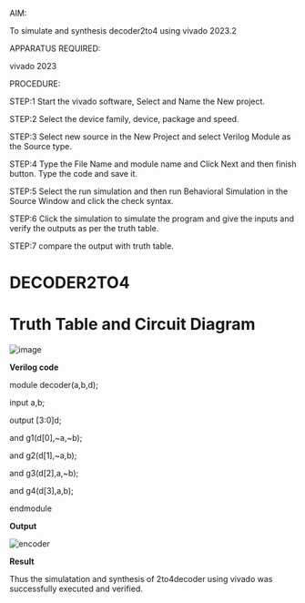 AIM:

To simulate and synthesis decoder2to4 using vivado 2023.2

APPARATUS REQUIRED:

vivado 2023

PROCEDURE:

STEP:1 Start the vivado software, Select and Name the New project.

STEP:2 Select the device family, device, package and speed.

STEP:3 Select new source in the New Project and select Verilog Module as the Source type.

STEP:4 Type the File Name and module name and Click Next and then finish button. Type the code and save it.

STEP:5 Select the run simulation and then run Behavioral Simulation in the Source Window and click the check syntax.

STEP:6 Click the simulation to simulate the program and give the inputs and verify the outputs as per the truth table.

STEP:7 compare the output with truth table.

# DECODER2TO4
# Truth Table and Circuit Diagram
![image](https://github.com/RESMIRNAIR/DECODER2TO4/assets/154305926/e565d523-f8b2-4e01-8888-0eed4d07ec24)

**Verilog code**

module decoder(a,b,d);  

input a,b; 

output [3:0]d; 

and g1(d[0],~a,~b); 

and g2(d[1],~a,b);  

and g3(d[2],a,~b);  

and g4(d[3],a,b); 

endmodule  

**Output**

![encoder](https://github.com/nithin2134/DECODER2TO4/assets/160302970/eef934de-35eb-4377-b8c1-259e15efae76)

**Result**

Thus the simulatation and synthesis of 2to4decoder using vivado was successfully executed and verified.



 
